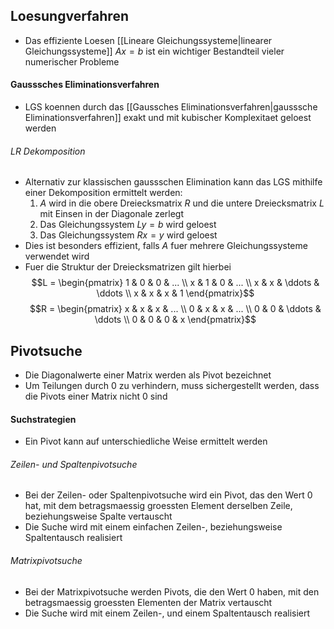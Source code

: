## Loesungverfahren
- Das effiziente Loesen [[Lineare Gleichungssysteme|linearer Gleichungssysteme]] $Ax = b$ ist ein wichtiger Bestandteil vieler numerischer Probleme
#### Gausssches Eliminationsverfahren
- LGS koennen durch das [[Gaussches Eliminationsverfahren|gausssche Eliminationsverfahren]] exakt und mit kubischer Komplexitaet geloest werden
###### LR Dekomposition
- Alternativ zur klassischen gaussschen Elimination kann das LGS mithilfe einer Dekomposition ermittelt werden:
	1. $A$ wird in die obere Dreiecksmatrix $R$ und die untere Dreiecksmatrix $L$ mit Einsen in der Diagonale zerlegt
	2. Das Gleichungssystem $Ly = b$ wird geloest
	3. Das Gleichungssystem $Rx = y$ wird geloest
- Dies ist besonders effizient, falls $A$ fuer mehrere Gleichungssysteme verwendet wird
- Fuer die Struktur der Dreiecksmatrizen gilt hierbei
$$L = \begin{pmatrix}
1 & 0 & 0 & ... \\
x & 1 & 0 & ... \\
x & x & \ddots & \ddots \\
x & x & x & 1
\end{pmatrix}$$
$$R = \begin{pmatrix}
x & x & x & ... \\
0 & x & x & ... \\
0 & 0 & \ddots & \ddots \\
0 & 0 & 0 & x
\end{pmatrix}$$
## Pivotsuche
- Die Diagonalwerte einer Matrix werden als Pivot bezeichnet
- Um Teilungen durch 0 zu verhindern, muss sichergestellt werden, dass die Pivots einer Matrix nicht 0 sind
#### Suchstrategien
- Ein Pivot kann auf unterschiedliche Weise ermittelt werden
###### Zeilen- und Spaltenpivotsuche
- Bei der Zeilen- oder Spaltenpivotsuche wird ein Pivot, das den Wert 0 hat, mit dem betragsmaessig groessten Element derselben Zeile, beziehungsweise Spalte vertauscht
- Die Suche wird mit einem einfachen Zeilen-, beziehungsweise Spaltentausch realisiert
###### Matrixpivotsuche
- Bei der Matrixpivotsuche werden Pivots, die den Wert 0 haben, mit den betragsmaessig groessten Elementen der Matrix vertauscht
- Die Suche wird mit einem Zeilen-, und einem Spaltentausch realisiert
